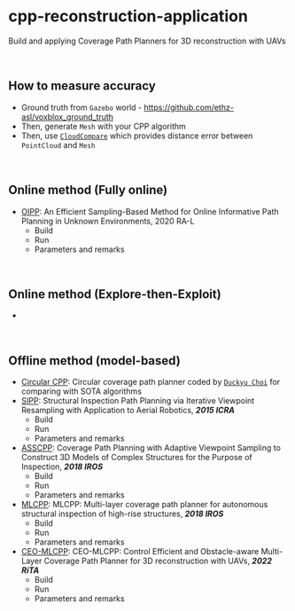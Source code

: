 # cpp-reconstruction-application
Build and applying Coverage Path Planners for 3D reconstruction with UAVs

<br>

## How to measure accuracy
+ Ground truth from `Gazebo` world - https://github.com/ethz-asl/voxblox_ground_truth
+ Then, generate `Mesh` with your CPP algorithm
+ Then, use [`CloudCompare`](https://www.danielgm.net/cc/) which provides distance error between `PointCloud` and `Mesh`

<br>

## Online method (Fully online)
+ [OIPP](https://github.com/ethz-asl/mav_active_3d_planning): An Efficient Sampling-Based Method for Online Informative Path Planning in Unknown Environments, 2020 RA-L
  + Build
  + Run
  + Parameters and remarks

<br>

## Online method (Explore-then-Exploit)
+

<br>

## Offline method (model-based)
+ [Circular CPP](https://github.com/engcang/circular_path_cpp): Circular coverage path planner coded by [`Duckyu Choi`](https://github.com/duckyu) for comparing with SOTA algorithms
+ [SIPP](https://github.com/ethz-asl/StructuralInspectionPlanner): Structural Inspection Path Planning via Iterative Viewpoint Resampling with Application to Aerial Robotics, ***2015 ICRA***
  + Build
  + Run
  + Parameters and remarks
+ [ASSCPP](https://github.com/kucars/asscpp): Coverage Path Planning with Adaptive Viewpoint Sampling to Construct 3D Models of Complex Structures for the Purpose of Inspection, ***2018 IROS***
  + Build
  + Run
  + Parameters and remarks
+ [MLCPP](https://github.com/sungwook87/mlcpp): MLCPP: Multi-layer coverage path planner for autonomous structural inspection of high-rise structures, ***2018 IROS***
  + Build
  + Run
  + Parameters and remarks
+ [CEO-MLCPP](https://github.com/engcang/ceo-mlcpp): CEO-MLCPP: Control Efficient and Obstacle-aware Multi-Layer Coverage Path Planner for 3D reconstruction with UAVs, ***2022 RiTA***
  + Build
  + Run
  + Parameters and remarks
